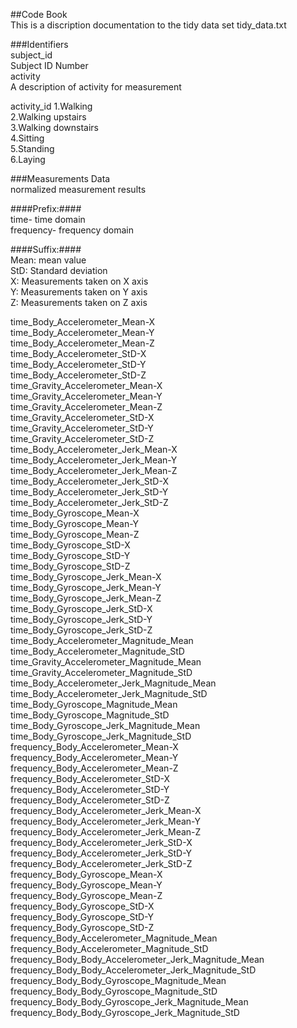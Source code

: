 ##Code Book  
This is a discription documentation to the tidy data set tidy_data.txt

###Identifiers  
subject_id               
	Subject ID Number                             
activity  
        A description of activity for measurement
	                                            
activity_id
        1.Walking  
        2.Walking upstairs  
        3.Walking downstairs  
        4.Sitting  
        5.Standing  
        6.Laying  
 
###Measurements Data  
normalized measurement results  
        
####Prefix:####  
time- time domain  
frequency- frequency domain  

####Suffix:####  
Mean: mean value  
StD:  Standard deviation  
X: Measurements taken on X axis  
Y: Measurements taken on Y axis  
Z: Measurements taken on Z axis  

 time_Body_Accelerometer_Mean-X                       
 time_Body_Accelerometer_Mean-Y                       
 time_Body_Accelerometer_Mean-Z                       
 time_Body_Accelerometer_StD-X                        
 time_Body_Accelerometer_StD-Y                        
 time_Body_Accelerometer_StD-Z                        
 time_Gravity_Accelerometer_Mean-X                    
 time_Gravity_Accelerometer_Mean-Y                    
 time_Gravity_Accelerometer_Mean-Z                    
 time_Gravity_Accelerometer_StD-X                     
 time_Gravity_Accelerometer_StD-Y                     
 time_Gravity_Accelerometer_StD-Z                     
 time_Body_Accelerometer_Jerk_Mean-X                  
 time_Body_Accelerometer_Jerk_Mean-Y                  
 time_Body_Accelerometer_Jerk_Mean-Z                  
 time_Body_Accelerometer_Jerk_StD-X                   
 time_Body_Accelerometer_Jerk_StD-Y                   
 time_Body_Accelerometer_Jerk_StD-Z                   
 time_Body_Gyroscope_Mean-X                           
 time_Body_Gyroscope_Mean-Y                           
 time_Body_Gyroscope_Mean-Z                           
 time_Body_Gyroscope_StD-X                            
 time_Body_Gyroscope_StD-Y                            
 time_Body_Gyroscope_StD-Z                            
 time_Body_Gyroscope_Jerk_Mean-X                      
 time_Body_Gyroscope_Jerk_Mean-Y                      
 time_Body_Gyroscope_Jerk_Mean-Z                      
 time_Body_Gyroscope_Jerk_StD-X                       
 time_Body_Gyroscope_Jerk_StD-Y                       
 time_Body_Gyroscope_Jerk_StD-Z                       
 time_Body_Accelerometer_Magnitude_Mean               
 time_Body_Accelerometer_Magnitude_StD                
 time_Gravity_Accelerometer_Magnitude_Mean            
 time_Gravity_Accelerometer_Magnitude_StD             
 time_Body_Accelerometer_Jerk_Magnitude_Mean          
 time_Body_Accelerometer_Jerk_Magnitude_StD           
 time_Body_Gyroscope_Magnitude_Mean                   
 time_Body_Gyroscope_Magnitude_StD                    
 time_Body_Gyroscope_Jerk_Magnitude_Mean              
 time_Body_Gyroscope_Jerk_Magnitude_StD               
 frequency_Body_Accelerometer_Mean-X                  
 frequency_Body_Accelerometer_Mean-Y                  
 frequency_Body_Accelerometer_Mean-Z                  
 frequency_Body_Accelerometer_StD-X                   
 frequency_Body_Accelerometer_StD-Y                   
 frequency_Body_Accelerometer_StD-Z                   
 frequency_Body_Accelerometer_Jerk_Mean-X             
 frequency_Body_Accelerometer_Jerk_Mean-Y             
 frequency_Body_Accelerometer_Jerk_Mean-Z             
 frequency_Body_Accelerometer_Jerk_StD-X              
 frequency_Body_Accelerometer_Jerk_StD-Y              
 frequency_Body_Accelerometer_Jerk_StD-Z              
 frequency_Body_Gyroscope_Mean-X                      
 frequency_Body_Gyroscope_Mean-Y                      
 frequency_Body_Gyroscope_Mean-Z                      
 frequency_Body_Gyroscope_StD-X                       
 frequency_Body_Gyroscope_StD-Y                       
 frequency_Body_Gyroscope_StD-Z                       
 frequency_Body_Accelerometer_Magnitude_Mean          
 frequency_Body_Accelerometer_Magnitude_StD           
 frequency_Body_Body_Accelerometer_Jerk_Magnitude_Mean
 frequency_Body_Body_Accelerometer_Jerk_Magnitude_StD 
 frequency_Body_Body_Gyroscope_Magnitude_Mean         
 frequency_Body_Body_Gyroscope_Magnitude_StD          
 frequency_Body_Body_Gyroscope_Jerk_Magnitude_Mean    
 frequency_Body_Body_Gyroscope_Jerk_Magnitude_StD     
